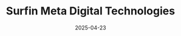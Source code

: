 ---  
layout: startup_page  
title: "Surfin Meta Digital Technologies"  
id: "surfin.sg"  
permalink: "/surfinmetadigitaltechnologiessurfin.sg04232025/"  
website: "https://surfin.sg/page/home"  
funding_round: "Growth Round"  
funding_amount: "$26.5M"  
investors: "Woori Venture Partners, Washington University in St. Louis, Phillip Private Equity"  
about: "Surfin Meta Digital Technologies is a financial technology platform providing digital financial services to the unbanked and underbanked in emerging markets. They offer services including consumer lending, payments, remittances, wealth management, and B2B solutions, focusing on a highly scalable, technology-driven platform for transparent and innovative financial products."  
markets: "Fintech, Financial Services"  
hq: "Singapore, Singapore, Singapore"  
founded_year: "2017"  
linkedin: "https://www.linkedin.com/company/surfin-meta"  
twitter: ""  
instagram: ""  
facebook: ""  
crunchbase: ""  
pitchbook: ""  

date_display: "23-Apr-2025"  
date: "2025-04-23"

# SEO Optimization  
meta_title: "Surfin Meta Digital Technologies - Growth Round Funding ($26.5M)"  
meta_description: "Surfin Meta Digital Technologies, Surfin Meta Digital Technologies is a financial technology platform providing digital financial services to the unbanked and underbanked in emerging m..."  
meta_keywords: "Surfin Meta Digital Technologies, Fintech, Financial Services, Growth Round funding"  
canonical_url: "https://startup.projectstartups.com/surfinmetadigitaltechnologiessurfin.sg04232025/"  
---